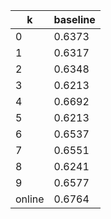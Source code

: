 | k      | baseline |
|--------|---------|
| 0      | 0.6373  |
| 1      | 0.6317  |
| 2      | 0.6348  |
| 3      | 0.6213  |
| 4      | 0.6692  |
| 5      | 0.6213  |
| 6      | 0.6537  |
| 7      | 0.6551  |
| 8      | 0.6241  |
| 9      | 0.6577  |
| online | 0.6764  |